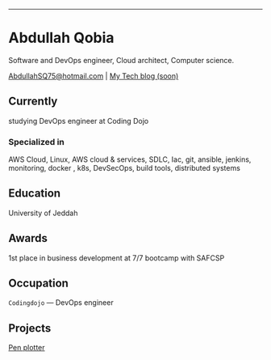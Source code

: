 ---
# Abdullah Qobia 

Software and DevOps engineer, Cloud architect, Computer science.

<div id="webaddress">
<a href="AbdullahSQ75@hotmail.com">AbdullahSQ75@hotmail.com</a>
| <a href="www.google.com.sa">My Tech blog (soon) </a>
</div>


## Currently

studying DevOps engineer at Coding Dojo

### Specialized in

AWS Cloud, Linux, AWS cloud & services, SDLC, Iac, git, ansible, jenkins, monitoring, docker , k8s, DevSecOps, build tools, distributed systems



## Education

University of Jeddah 

## Awards

1st place in business development at 7/7 bootcamp with SAFCSP 


## Occupation

`Codingdojo` — DevOps engineer

## Projects

[Pen plotter](https://twitter.com/UJCCSE/status/1122490916579749888)

<!-- ### Footer

Last updated: June 2022 -->

